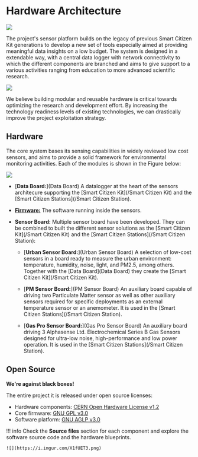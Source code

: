 Hardware Architecture
=====================

![](https://i.imgur.com/qTh4CpB.jpg)

The project's sensor platform builds on the legacy of previous Smart Citizen Kit generations to develop a new set of tools especially aimed at providing meaningful data insights on a low budget. The system is designed in a extendable way, with a central data logger with network connectivity to which the different components are branched and aims to give support to a various activities ranging from education to more advanced scientific research.

![](https://i.imgur.com/4lPC9rA.png)

We believe building modular and reusable hardware is critical towards optimizing the research and development effort. By increasing the technology readiness levels of existing technologies, we can drastically improve the project exploitation strategy.

## Hardware

The core system bases its sensing capabilities in widely reviewed low cost sensors, and aims to provide a solid framework for environmental monitoring activities. Each of the modules is shown in the Figure below:

![](https://i.imgur.com/4lPC9rA.png)

* [**Data Board:**](Data Board) A datalogger at the heart of the sensors architecure supporting the [Smart Citizen Kit](/Smart Citizen Kit) and the [Smart Citizen Stations](/Smart Citizen Station).

* [**Firmware:**](Firmware) The software running inside the sensors.

* **Sensor Board:** Multiple sensor board have been developed. They can be combined to built the different sensor solutions as the [Smart Citizen Kit](/Smart Citizen Kit) and the [Smart Citizen Stations](/Smart Citizen Station):

	* [**Urban Sensor Board:**](Urban Sensor Board) A selection of low-cost sensors in a board ready to measure the urban environment: temperature, humidity, noise, light, and PM2.5, among others. Together with the [Data Board](Data Board) they create the [Smart Citizen Kit](/Smart Citizen Kit).

	* [**PM Sensor Board:**](PM Sensor Board) An auxiliary board capable of driving two Particulate Matter sensor as well as other auxiliary sensors required for specific deployments as an external temperature sensor or an anemometer. It is used in the [Smart Citizen Stations](/Smart Citizen Station).

	* [**Gas Pro Sensor Board:**](Gas Pro Sensor Board) An auxiliary board driving 3 Alphasense Ltd. Electrochemical Series B Gas Sensors designed for ultra-low noise, high-performance and low power operation. It is used in the [Smart Citizen Stations](/Smart Citizen Station).

## Open Source

**We're against black boxes!**

The entire project it is released under open source licenses: 

* Hardware components: [CERN Open Hardware License v1.2](https://www.ohwr.org/licenses/cern-ohl/license_versions/v1.2)
* Core firmware: [GNU GPL v3.0](https://www.gnu.org/licenses/gpl-3.0.en.html)
* Software platform: [GNU AGLP v3.0](https://www.gnu.org/licenses/agpl-3.0.en.html)

!!! info
	Check the **Source files** section for each component and explore the software source code and the hardware blueprints.

	![](https://i.imgur.com/X1fUET3.png)